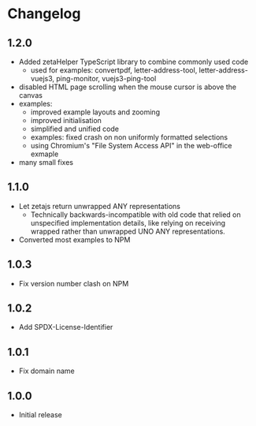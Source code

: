 # Changelog

## 1.2.0
* Added zetaHelper TypeScript library to combine commonly used code
  * used for examples: convertpdf, letter-address-tool, letter-address-vuejs3, ping-monitor, vuejs3-ping-tool
* disabled HTML page scrolling when the mouse cursor is above the canvas
* examples:
  * improved example layouts and zooming
  * improved initialisation
  * simplified and unified code
  * examples: fixed crash on non uniformly formatted selections
  * using Chromium's "File System Access API" in the web-office exmaple
* many small fixes

## 1.1.0
* Let zetajs return unwrapped ANY representations
  * Technically backwards-incompatible with old code that relied on unspecified implementation details, like relying on receiving wrapped rather than unwrapped UNO ANY representations.
* Converted most examples to NPM

## 1.0.3
* Fix version number clash on NPM

## 1.0.2
* Add SPDX-License-Identifier

## 1.0.1
* Fix domain name

## 1.0.0
* Initial release

